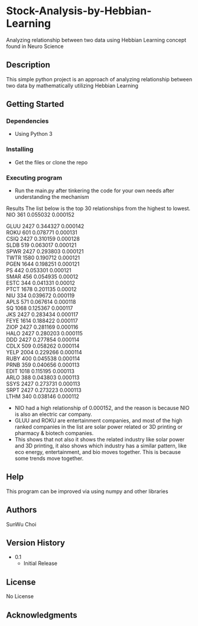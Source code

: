 # Stock-Analysis-by-Hebbian-Learning

Analyzing relationship between two data using Hebbian Learning concept found in Neuro Science

## Description

This simple python project is an approach of analyzing relationship between two data by mathematically utilizing Hebbian Learning

## Getting Started

### Dependencies

* Using Python 3

### Installing

* Get the files or clone the repo

### Executing program

* Run the main.py after tinkering the code for your own needs after understanding the mechanism

Results
The list below is the top 30 relationships from the highest to lowest.
NIO	361	0.055032	0.000152

GLUU	2427	0.344327	0.000142  
ROKU	601	0.078771	0.000131  
CSIQ	2427	0.310159	0.000128  
SLDB	519	0.063017	0.000121  
SPWR	2427	0.293803	0.000121  
TWTR	1580	0.190712	0.000121  
PGEN	1644	0.198251	0.000121  
PS	442	0.053301	0.000121  
SMAR	456	0.054935	0.00012  
ESTC	344	0.041331	0.00012  
PTCT	1678	0.201135	0.00012  
NIU	334	0.039672	0.000119  
APLS	571	0.067614	0.000118  
SQ	1068	0.125367	0.000117  
JKS	2427	0.283434	0.000117  
FEYE	1614	0.188422	0.000117  
ZIOP	2427	0.281169	0.000116  
HALO	2427	0.280203	0.000115  
DDD	2427	0.277854	0.000114  
CDLX	509	0.058262	0.000114  
YELP	2004	0.229266	0.000114  
RUBY	400	0.045538	0.000114  
PRNB	359	0.040656	0.000113  
EDIT	1018	0.115195	0.000113  
ARLO	388	0.043803	0.000113  
SSYS	2427	0.273731	0.000113  
SRPT	2427	0.273223	0.000113  
LTHM	340	0.038146	0.000112  
  
* NIO had a high relationship of 0.000152, and the reason is because NIO is also an electric car company. 
* GLUU and ROKU are entertainment companies, and most of the high ranked companies in the list are solar power related or 3D printing or pharmacy & biotech companies.
* This shows that not also it shows the related industry like solar power and 3D printing, it also shows which industry has a similar pattern, like eco energy, entertainment, and bio moves together. This is because some trends move together.

## Help

This program can be improved via using numpy and other libraries

## Authors

SunWu Choi

## Version History

* 0.1
    * Initial Release

## License

No License

## Acknowledgments


